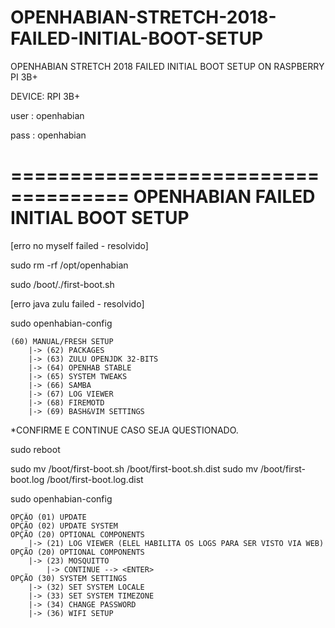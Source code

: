 # OPENHABIAN-STRETCH-2018-FAILED-INITIAL-BOOT-SETUP
OPENHABIAN STRETCH 2018 FAILED INITIAL BOOT SETUP ON RASPBERRY PI 3B+

DEVICE: RPI 3B+

user : openhabian

pass : openhabian

====================================
OPENHABIAN FAILED INITIAL BOOT SETUP
=====================================

[erro no myself failed - resolvido]

sudo rm -rf /opt/openhabian

sudo /boot/./first-boot.sh


[erro java zulu failed - resolvido]

sudo openhabian-config

	(60) MANUAL/FRESH SETUP
		|-> (62) PACKAGES
		|-> (63) ZULU OPENJDK 32-BITS
		|-> (64) OPENHAB STABLE
		|-> (65) SYSTEM TWEAKS
		|-> (66) SAMBA
		|-> (67) LOG VIEWER
		|-> (68) FIREMOTD
		|-> (69) BASH&VIM SETTINGS

*CONFIRME E CONTINUE CASO SEJA QUESTIONADO.

sudo reboot

sudo mv /boot/first-boot.sh /boot/first-boot.sh.dist
sudo mv /boot/first-boot.log /boot/first-boot.log.dist

sudo openhabian-config

	OPÇÃO (01) UPDATE
	OPÇÃO (02) UPDATE SYSTEM
	OPÇÃO (20) OPTIONAL COMPONENTS
		|-> (21) LOG VIEWER (ELEL HABILITA OS LOGS PARA SER VISTO VIA WEB)
	OPÇÃO (20) OPTIONAL COMPONENTS
		|-> (23) MOSQUITTO
			|-> CONTINUE --> <ENTER>
	OPÇÃO (30) SYSTEM SETTINGS
		|-> (32) SET SYSTEM LOCALE
		|-> (33) SET SYSTEM TIMEZONE
		|-> (34) CHANGE PASSWORD
		|-> (36) WIFI SETUP
